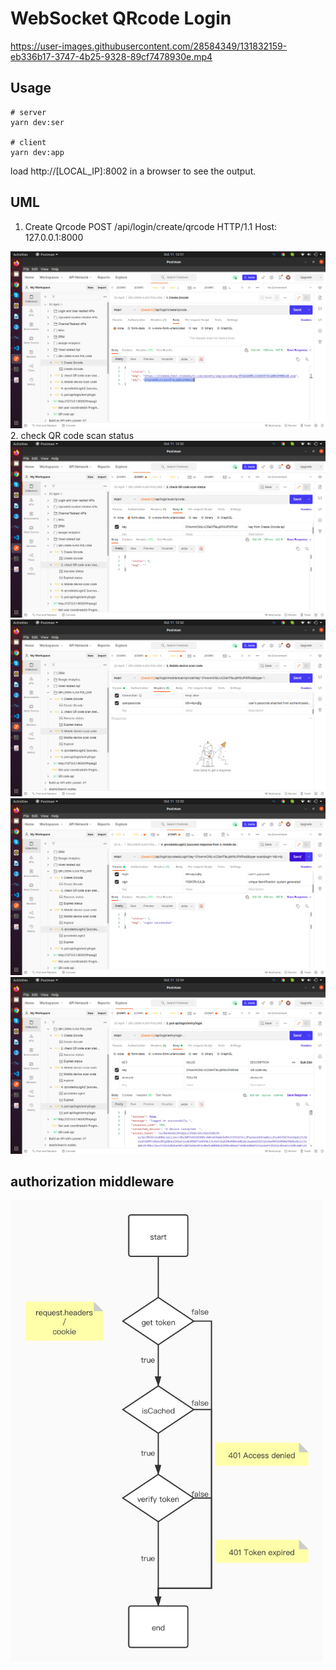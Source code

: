 # WebSocket QRcode Login

https://user-images.githubusercontent.com/28584349/131832159-eb336b17-3747-4b25-9328-89cf7478930e.mp4

## Usage

```shell
# server
yarn dev:ser

# client
yarn dev:app
```

load http://[LOCAL_IP]:8002 in a browser to see the output.

## UML
1. Create Qrcode
POST /api/login/create/qrcode HTTP/1.1
Host: 127.0.0.1:8000
<img src="./docs/ajaxpolling/1.png" />
2. check QR code scan status

<img src="./docs/ajaxpolling/2.png" />
<img src="./docs/ajaxpolling/3.png" />
<img src="./docs/ajaxpolling/4.png" />
<img src="./docs/ajaxpolling/5.png" />

## authorization middleware

<img src="./docs/auth-middleware.jpg" width="500" />
